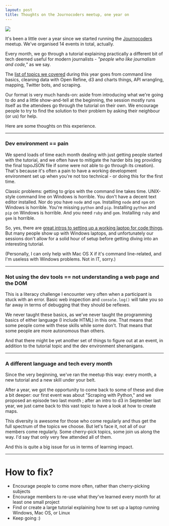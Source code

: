 ```yaml
---
layout: post
title: Thoughts on the Journocoders meetup, one year on
---
```


<img src="http://www.journocoders.com/img/logo.png" style="margin: auto">

It's been a little over a year since we started running the [Journocoders](http://www.journocoders.com) meetup. We've organised 14 events in total, actually.

Every month, we go through a tutorial explaining practically a different bit of tech deemed useful for modern journalists - *"people who like journalism and code,"* as we say.

The [list of topics we covered](http://www.journocoders.com) during this year goes from command line basics, cleaning data with Open Refine, d3 and charts things, API wrangling, mapping, Twitter bots, and scraping.

Our format is very much hands-on: aside from introducing what we're going to do and a little show-and-tell at the beginning, the session mostly runs itself as the attendees go through the tutorial on their own. We encourage people to try to find the solution to their problem by asking their neighbour (or us) for help.

Here are some thoughts on this experience.

---

### Dev environment == pain

We spend loads of time each month dealing with just getting people started with the tutorial, and we often have to mitigate the harder bits (eg providing the final topoJSON file if some were not able to go through its creation). That's because it's often a pain to have a working development environment set up when you're not too technical - or doing this for the first time.

Classic problems: getting to grips with the command line takes time. UNIX-style command line on Windows is horrible. You don't have a decent text editor installed. Nor do you have `node` and `npm`. Installing `node` and `npm` on Windows is horrible. You're missing `python` and `pip`. Installing `python` and `pip` on Windows is horrible. And you need `ruby` and `gem`. Installing `ruby` and `gem` is horrible.

So, yes, there are [great intros to setting up a working laptop for code things](http://blog.apps.npr.org/2013/06/06/how-to-setup-a-developers-environment.html). But many people show up with Windows laptops, and unfortunately our sessions don't allow for a solid hour of setup before getting diving into an interesting tutorial.

(Personally, I can only help with Mac OS X if it's command line-related, and I'm useless with Windows problems. Not in IT, sorry.)

---

### Not using the dev tools == not understanding a web page and the DOM

This is a literacy challenge I encounter very often when a participant is stuck with an error. Basic web inspection and `console.log()` will take you so far away in terms of debugging that they should be reflexes.

We never taught these basics, as we've never taught the programming basics of either language (I include HTML) in this one. That means that some people come with these skills while some don't. That means that some people are more autonomous than others.

And that there might be yet another set of things to figure out at an event, in addition to the tutorial topic and the dev environment shenanigans.

---

### A different language and tech every month

Since the very beginning, we've ran the meetup this way: every month, a new tutorial and a new skill under your belt.

After a year, we got the opportunity to come back to some of these and dive a bit deeper: our first event was about "Scraping with Python," and we proposed an episode two last month ; after an intro to d3 in September last year, we just came back to this vast topic to have a look at how to create maps.

This diversity is awesome for those who come regularly and thus get the full spectrum of the topics we choose. But let's face it, not all of our members come regularly. Some cherry-pick topics, some join us along the way. I'd say that only very few attended all of them.

And this is quite a big issue for us in terms of learning impact.

---

# How to fix?

* Encourage people to come more often, rather than cherry-picking subjects
* Encourage members to re-use what they've learned every month for at least one small project
* Find or create a large tutorial explaining how to set up a laptop running Windows, Mac OS, or Linux
* Keep going :)

